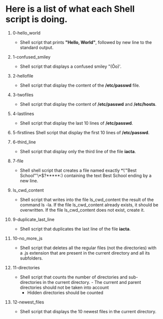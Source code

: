 # Here is a list of what each Shell script is doing.

1. 0-hello_world
   - Shell script that prints **"Hello, World"**, followed by new line to the standard output.

2. 1-confused_smiley
   - Shell script that displays a confused smiley "(Ôo)'.

3. 2-hellofile
   - Shell script that display the content of the **/etc/passwd** file.

4. 3-twofiles
   - Shell script that display the content of **/etc/passwd** and **/etc/hosts**.

5. 4-lastlines
   - Shell script that display the last 10 lines of **/etc/passwd**.

6. 5-firstlines
   Shell script that display the first 10 lines of **/etc/passwd**.

7. 6-third_line
   - Shell script that display only the third line of the file **iacta**.

8. 7-file
   - Shell shell script that creates a file named exactly \*\\'"Best School"\'\\*$\?\*\*\*\*\*:) containing the text Best School ending by a new line.

9. ls_cwd_content
   - Shell script that writes into the file ls_cwd_content the result of the command ls -la. If the file ls_cwd_content already exists, it should be overwritten. If the file ls_cwd_content does not exist, create it.

10. 9-duplicate_last_line
    - Shell script that duplicates the last line of the file **iacta**.

11. 10-no_more_js
    - Shell script that deletes all the regular files (not the directories) with a .js extension that are present in the current directory and all its subfolders.

12. 11-directories
    - Shell script that counts the number of directories and sub-directories in the current directory.      - The current and parent directories should not be taken into account
      - Hidden directories should be counted

13. 12-newest_files
    - Shell script that displays the 10 newest files in the current directory.


